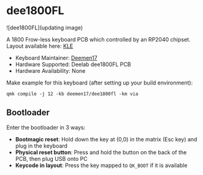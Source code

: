 # dee1800FL

![dee1800FL](updating image)

A 1800 Frow-less keyboard PCB which controlled by an RP2040 chipset.
Layout available here: [KLE](http://www.keyboard-layout-editor.com/#/gists/2b73d56f989abd9a6dcb6a0afe722066) 

* Keyboard Maintainer: [Deemen17](https://github.com/Deemen17)
* Hardware Supported: Deelab dee1800FL PCB
* Hardware Availability: None

Make example for this keyboard (after setting up your build environment):

    qmk compile -j 12 -kb deemen17/dee1800fl -km via

## Bootloader

Enter the bootloader in 3 ways:

* **Bootmagic reset**: Hold down the key at (0,0) in the matrix (Esc key) and plug in the keyboard
* **Physical reset button**: Press and hold the button on the back of the PCB, then plug USB onto PC
* **Keycode in layout**: Press the key mapped to `QK_BOOT` if it is available